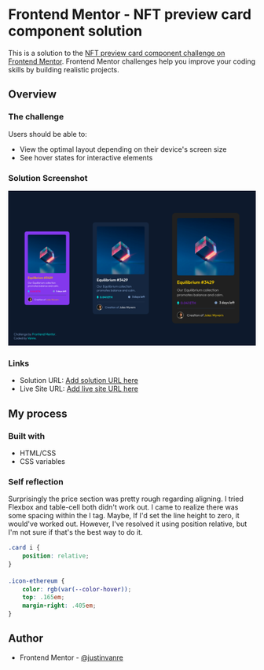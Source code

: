 # Frontend Mentor - NFT preview card component solution

This is a solution to the [NFT preview card component challenge on Frontend Mentor](https://www.frontendmentor.io/challenges/nft-preview-card-component-SbdUL_w0U). Frontend Mentor challenges help you improve your coding skills by building realistic projects. 


## Overview

### The challenge

Users should be able to:

- View the optimal layout depending on their device's screen size
- See hover states for interactive elements

### Solution Screenshot

![](./images/solution-screenshot.png)


### Links

- Solution URL: [Add solution URL here](https://your-solution-url.com)
- Live Site URL: [Add live site URL here](https://your-live-site-url.com)

## My process

### Built with

- HTML/CSS
- CSS variables


### Self reflection 

Surprisingly the price section was pretty rough regarding aligning. I tried Flexbox and table-cell both didn't work out. I came to realize there was some spacing within the I tag. Maybe, If I'd set the line height to zero, it would've worked out. However, I've resolved it using position relative, but I'm not sure if that's the best way to do it. 

```css
.card i {
    position: relative;
}

.icon-ethereum {
    color: rgb(var(--color-hover));
    top: .165em;
    margin-right: .405em;
}
```

## Author

- Frontend Mentor - [@justinvanre](https://www.frontendmentor.io/profile/justinvanre)

